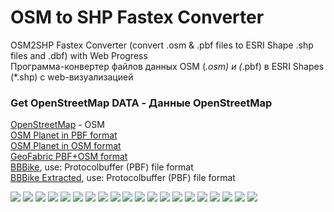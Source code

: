 # OSM to SHP Fastex Converter

OSM2SHP Fastex Converter (convert .osm &amp; .pbf files to ESRI Shape .shp files and .dbf) with Web Progress     
Программа-конвертер файлов данных OSM (*.osm) и (*.pbf) в ESRI Shapes (*.shp) c web-визуализацией

### Get OpenStreetMap DATA - Данные OpenStreetMap

[OpenStreetMap](https://www.openstreetmap.org/export) - OSM        
[OSM Planet in PBF format](https://planet.openstreetmap.org/pbf/)     
[OSM Planet in OSM format](https://planet.openstreetmap.org/planet/)    
[GeoFabric PBF+OSM format](https://download.geofabrik.de/)    
[BBBike](https://extract.bbbike.org/), use:  Protocolbuffer (PBF) file format       
[BBBike Extracted](https://download.bbbike.org/osm/extract/), use:  Protocolbuffer (PBF) file format   

<img src="window1.png"/>
<img src="window2.png"/>
<img src="window3.png"/>
<img src="window4.png"/>
<img src="window5.png"/>
<img src="window6.png"/>
<img src="window7.png"/>
<img src="window8.png"/>
<img src="window9.png"/>
<img src="windowA.png"/>
<img src="windowB.png"/>

<img src="wind2_01.png"/>
<img src="wind2_02.png"/>
<img src="wind2_03.png"/>
<img src="wind2_04.png"/>
<img src="wind2_05.png"/>
<img src="wind2_06.png"/>
<img src="wind2_07.png"/>
<img src="wind2_08.png"/>
<img src="wind2_09.png"/>

